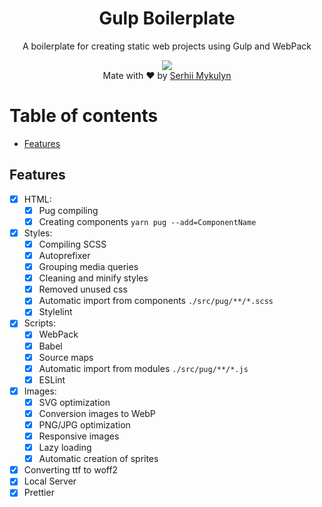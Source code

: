 <div align="center">
<h1>Gulp Boilerplate</h1>
<p>A boilerplate for creating static web projects using Gulp and WebPack</p>
<img src="https://img.shields.io/badge/version-0.1.7-green.svg">
<br>
Mate with ♥ by <a href="https://jixindev.com" target="_blank">Serhii Mykulyn</a>
</div>

# Table of contents

- [Features](#features)

## Features

- [x] HTML:
  - [x] Pug compiling
  - [x] Creating components `yarn pug --add=ComponentName`
- [x] Styles:
  - [x] Compiling SCSS
  - [x] Autoprefixer
  - [x] Grouping media queries
  - [x] Cleaning and minify styles
  - [x] Removed unused css
  - [x] Automatic import from components `./src/pug/**/*.scss`
  - [x] Stylelint
- [x] Scripts:
  - [x] WebPack
  - [x] Babel
  - [x] Source maps
  - [x] Automatic import from modules `./src/pug/**/*.js`
  - [x] ESLint
- [x] Images:
  - [x] SVG optimization
  - [x] Conversion images to WebP
  - [x] PNG/JPG optimization
  - [x] Responsive images
  - [x] Lazy loading
  - [x] Automatic creation of sprites
- [x] Converting ttf to woff2
- [x] Local Server
- [x] Prettier
